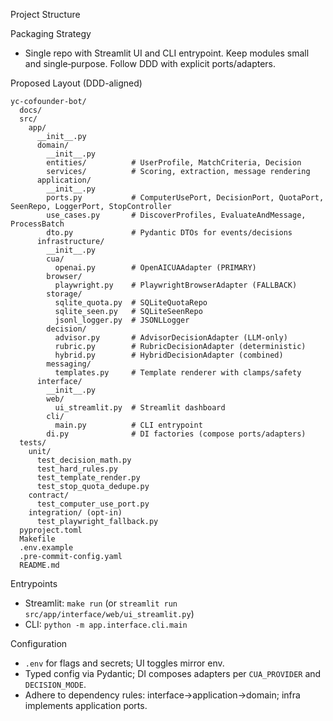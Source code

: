 Project Structure

Packaging Strategy
- Single repo with Streamlit UI and CLI entrypoint. Keep modules small and single‑purpose. Follow DDD with explicit ports/adapters.

Proposed Layout (DDD-aligned)
```
yc-cofounder-bot/
  docs/
  src/
    app/
      __init__.py
      domain/
        __init__.py
        entities/          # UserProfile, MatchCriteria, Decision
        services/          # Scoring, extraction, message rendering
      application/
        __init__.py
        ports.py           # ComputerUsePort, DecisionPort, QuotaPort, SeenRepo, LoggerPort, StopController
        use_cases.py       # DiscoverProfiles, EvaluateAndMessage, ProcessBatch
        dto.py             # Pydantic DTOs for events/decisions
      infrastructure/
        __init__.py
        cua/
          openai.py        # OpenAICUAAdapter (PRIMARY)
        browser/
          playwright.py    # PlaywrightBrowserAdapter (FALLBACK)
        storage/
          sqlite_quota.py  # SQLiteQuotaRepo
          sqlite_seen.py   # SQLiteSeenRepo
          jsonl_logger.py  # JSONLLogger
        decision/
          advisor.py       # AdvisorDecisionAdapter (LLM-only)
          rubric.py        # RubricDecisionAdapter (deterministic)
          hybrid.py        # HybridDecisionAdapter (combined)
        messaging/
          templates.py     # Template renderer with clamps/safety
      interface/
        __init__.py
        web/
          ui_streamlit.py  # Streamlit dashboard
        cli/
          main.py          # CLI entrypoint
        di.py              # DI factories (compose ports/adapters)
  tests/
    unit/
      test_decision_math.py
      test_hard_rules.py
      test_template_render.py
      test_stop_quota_dedupe.py
    contract/
      test_computer_use_port.py
    integration/ (opt-in)
      test_playwright_fallback.py
  pyproject.toml
  Makefile
  .env.example
  .pre-commit-config.yaml
  README.md
```

Entrypoints
- Streamlit: `make run` (or `streamlit run src/app/interface/web/ui_streamlit.py`)
- CLI: `python -m app.interface.cli.main`

Configuration
- `.env` for flags and secrets; UI toggles mirror env.
- Typed config via Pydantic; DI composes adapters per `CUA_PROVIDER` and `DECISION_MODE`.
- Adhere to dependency rules: interface→application→domain; infra implements application ports.
